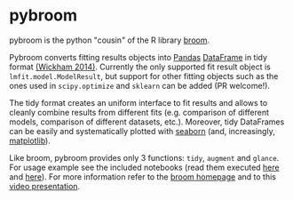 # pybroom

pybroom is the python "cousin" of the R library [broom](https://github.com/dgrtwo/broom).

Pybroom converts fitting results objects into [Pandas](http://pandas.pydata.org/)
[DataFrame](http://pandas.pydata.org/pandas-docs/stable/dsintro.html#dataframe)
in tidy format
[(Wickham 2014)](http://dx.doi.org/10.18637/jss.v059.i10).
Currently the only supported fit result object is `lmfit.model.ModelResult`, but
support for other fitting objects such as the ones used in  `scipy.optimize` and 
`sklearn` can be added (PR welcome!).

The tidy format creates an uniform interface to fit results and allows to
cleanly combine results from different fits (e.g. comparison of different
models, comparison of different datasets, etc.). Moreover, tidy DataFrames
can be easily and systematically plotted with
[seaborn](https://web.stanford.edu/~mwaskom/software/seaborn/) (and, increasingly,
[matplotlib](http://matplotlib.org/)).

Like broom, pybroom provides only 3 functions: `tidy`, `augment` and `glance`.
For usage example see the included notebooks (read them executed
[here](https://gist.github.com/tritemio/be72c6e8bef36031af14a610b1303c26) and 
[here](https://gist.github.com/tritemio/aca5fb2f3de4dbfa46e8ee04efe067cd)).
For more information refer to the [broom homepage](https://github.com/dgrtwo/broom)
and to this [video presentation](https://www.youtube.com/watch?v=eM3Ha0kTAz4).
